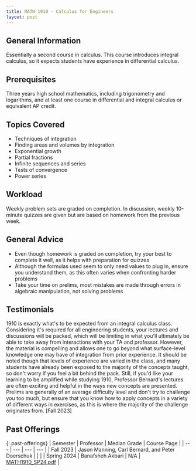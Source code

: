 ```yaml
---
title: MATH 1910 - Calculus for Engineers
layout: post
---
```


<link rel="stylesheet" href="/main.css">

## General Information

Essentially a second course in calculus. This course introduces integral calculus, so it expects students have experience in differential calculus.

## Prerequisites

Three years high school mathematics, including trigonometry and logarithms, and at least one course in differential and integral calculus or equivalent AP credit.

## Topics Covered

  - Techniques of integration
  - Finding areas and volumes by integration
  - Exponential growth
  - Partial fractions
  - Infinite sequences and series
  - Tests of convergence
  - Power series

## Workload

Weekly problem sets are graded on completion. In discussion, weekly 10-minute quizzes are given but are based on homework from the previous week. 

## General Advice

  - Even though homework is graded on completion, try your best to complete it well, as it helps with preparation for quizzes
  - Although the formulas used seem to only need values to plug in, ensure you understand them, as this often varies when confronting harder problems
  - Take your time on prelims, most mistakes are made through errors in algebraic manipulation, not solving problems

## Testimonials

1910 is exactly what's to be expected from an integral calculus class. Considering it's required for all engineering students, your lectures and discussions will be packed, which will be limiting in what you'll ultimately be able to take away from interactions with your TA and professor. However, the material is compelling and allows one to go beyond what surface-level knowledge one may have of integration from prior experience. It should be noted though that levels of experience are varied in the class, and many students have already been exposed to the majority of the concepts taught, so don't worry if you feel a bit behind the pack. Still, if you'd like your learning to be amplified while studying 1910, Professor Bernard's lectures are often exciting and helpful in the ways new concepts are presented. Prelims are generally of an average difficulty level and don't try to challenge you too much, but ensure that you know how to apply concepts in a variety of different ways in exercises, as this is where the majority of the challenge originates from. [Fall 2023]

## Past Offerings

{:.past-offerings}
| Semester | Professor | Median Grade | Course Page |
| --- | --- | --- | --- |
| Fall 2023 | Jason Manning, Carl Bernard, and Peter Doerschuk |  |  |
| Spring 2024 | Banafsheh Akbari | N/A | <a href="/syllabi/AEP3100_SP24.pdf">MATH1910_SP24.pdf</a> |
